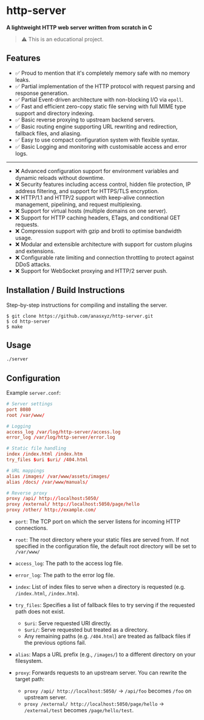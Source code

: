 

# http-server

**A lightweight HTTP web server written from scratch in C**  

> ⚠️ This is an educational project.

## Features
- ✅ Proud to mention that it's completely memory safe with no memory leaks.
- ✅ Partial implementation of the HTTP protocol with request parsing and response generation.
- ✅ Partial Event-driven architecture with non-blocking I/O via `epoll`.
- ✅ Fast and efficient zero-copy static file serving with full MIME type support and directory indexing.
- ✅ Basic reverse proxying to upstream backend servers.  
- ✅ Basic routing engine supporting URL rewriting and redirection, fallback files, and aliasing.
- ✅ Easy to use compact configuration system with flexible syntax.
- ✅ Basic Logging and monitoring with customisable access and error logs.

---

- ❌ Advanced configuration support for environment variables and dynamic reloads without downtime.
- ❌ Security features including access control, hidden file protection, IP address filtering, and support for HTTPS/TLS encryption.
- ❌ HTTP/1.1 and HTTP/2 support with keep-alive connection management, pipelining, and request multiplexing.
- ❌ Support for virtual hosts (multiple domains on one server).
- ❌ Support for HTTP caching headers, ETags, and conditional GET requests. 
- ❌ Compression support with gzip and brotli to optimise bandwidth usage.
- ❌ Modular and extensible architecture with support for custom plugins and extensions.
- ❌ Configurable rate limiting and connection throttling to protect against DDoS attacks.
- ❌ Support for WebSocket proxying and HTTP/2 server push.

## Installation / Build Instructions

Step-by-step instructions for compiling and installing the server.

```
$ git clone https://github.com/anasxyz/http-server.git
$ cd http-server
$ make
```

## Usage

```bash
./server
```

## Configuration

Example `server.conf`:

```conf
# Server settings
port 8080
root /var/www/

# Logging
access_log /var/log/http-server/access.log
error_log /var/log/http-server/error.log

# Static file handling
index /index.html /index.htm
try_files $uri $uri/ /404.html

# URL mappings
alias /images/ /var/www/assets/images/
alias /docs/ /var/www/manuals/

# Reverse proxy
proxy /api/ http://localhost:5050/
proxy /external/ http://localhost:5050/page/hello
proxy /other/ http://example.com/
```

-   `port`: The TCP port on which the server listens for incoming HTTP connections.

-   `root`: The root directory where your static files are served from. If not specified in the configuration file, the default root directory will be set to `/var/www/`

- `access_log`: The path to the access log file.

- `error_log`: The path to the error log file.

- `index`: List of index files to serve when a directory is requested (e.g. `/index.html`, `/index.htm`).

-   `try_files`: Specifies a list of fallback files to try serving if the requested path does not exist.
	- `$uri`: Serve requested URI directly.
	- `$uri/`: Serve requested but treated as a directory.
	- Any remaining paths (e.g. `/404.html`) are treated as fallback files if the previous options fail.

-   `alias`: Maps a URL prefix (e.g., `/images/`) to a different directory on your filesystem.

- `proxy`: Forwards requests to an upstream server. You can rewrite the target path:
	- `proxy /api/ http://localhost:5050/` → `/api/foo` becomes `/foo` on upstream server.
	- `proxy /external/ http://localhost:5050/page/hello` → `/external/test` becomes `/page/hello/test`.

